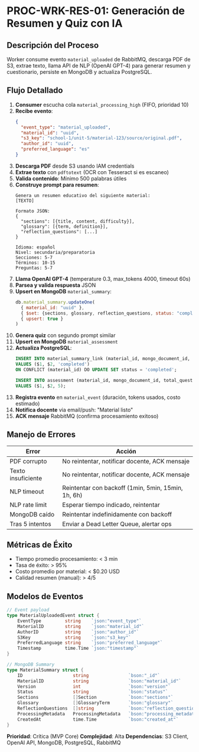 # PROC-WRK-RES-01: Generación de Resumen y Quiz con IA

## Descripción del Proceso
Worker consume evento `material_uploaded` de RabbitMQ, descarga PDF de S3, extrae texto, llama API de NLP (OpenAI GPT-4) para generar resumen y cuestionario, persiste en MongoDB y actualiza PostgreSQL.

## Flujo Detallado
1. **Consumer** escucha cola `material_processing_high` (FIFO, prioridad 10)
2. **Recibe evento**:
   ```json
   {
     "event_type": "material_uploaded",
     "material_id": "uuid",
     "s3_key": "school-1/unit-5/material-123/source/original.pdf",
     "author_id": "uuid",
     "preferred_language": "es"
   }
   ```
3. **Descarga PDF** desde S3 usando IAM credentials
4. **Extrae texto** con `pdftotext` (OCR con Tesseract si es escaneo)
5. **Valida contenido**: Mínimo 500 palabras útiles
6. **Construye prompt para resumen**:
   ```
   Genera un resumen educativo del siguiente material:
   [TEXTO]

   Formato JSON:
   {
     "sections": [{title, content, difficulty}],
     "glossary": [{term, definition}],
     "reflection_questions": [...]
   }

   Idioma: español
   Nivel: secundaria/preparatoria
   Secciones: 5-7
   Términos: 10-15
   Preguntas: 5-7
   ```
7. **Llama OpenAI GPT-4** (temperature 0.3, max_tokens 4000, timeout 60s)
8. **Parsea y valida respuesta** JSON
9. **Upsert en MongoDB** `material_summary`:
   ```javascript
   db.material_summary.updateOne(
     { material_id: "uuid" },
     { $set: {sections, glossary, reflection_questions, status: "completed", ...} },
     { upsert: true }
   )
   ```
10. **Genera quiz** con segundo prompt similar
11. **Upsert en MongoDB** `material_assessment`
12. **Actualiza PostgreSQL**:
    ```sql
    INSERT INTO material_summary_link (material_id, mongo_document_id, status)
    VALUES ($1, $2, 'completed')
    ON CONFLICT (material_id) DO UPDATE SET status = 'completed';

    INSERT INTO assessment (material_id, mongo_document_id, total_questions)
    VALUES ($1, $2, 5);
    ```
13. **Registra evento** en `material_event` (duración, tokens usados, costo estimado)
14. **Notifica docente** via email/push: "Material listo"
15. **ACK mensaje** RabbitMQ (confirma procesamiento exitoso)

## Manejo de Errores
| Error | Acción |
|-------|--------|
| PDF corrupto | No reintentar, notificar docente, ACK mensaje |
| Texto insuficiente | No reintentar, notificar docente, ACK mensaje |
| NLP timeout | Reintentar con backoff (1min, 5min, 15min, 1h, 6h) |
| NLP rate limit | Esperar tiempo indicado, reintentar |
| MongoDB caído | Reintentar indefinidamente con backoff |
| Tras 5 intentos | Enviar a Dead Letter Queue, alertar ops |

## Métricas de Éxito
- Tiempo promedio procesamiento: < 3 min
- Tasa de éxito: > 95%
- Costo promedio por material: < $0.20 USD
- Calidad resumen (manual): > 4/5

## Modelos de Eventos
```go
// Event payload
type MaterialUploadedEvent struct {
    EventType         string    `json:"event_type"`
    MaterialID        string    `json:"material_id"`
    AuthorID          string    `json:"author_id"`
    S3Key             string    `json:"s3_key"`
    PreferredLanguage string    `json:"preferred_language"`
    Timestamp         time.Time `json:"timestamp"`
}

// MongoDB Summary
type MaterialSummary struct {
    ID                   string               `bson:"_id"`
    MaterialID           string               `bson:"material_id"`
    Version              int                  `bson:"version"`
    Status               string               `bson:"status"`
    Sections             []Section            `bson:"sections"`
    Glossary             []GlossaryTerm       `bson:"glossary"`
    ReflectionQuestions  []string             `bson:"reflection_questions"`
    ProcessingMetadata   ProcessingMetadata   `bson:"processing_metadata"`
    CreatedAt            time.Time            `bson:"created_at"`
}
```

**Prioridad**: Crítica (MVP Core)
**Complejidad**: Alta
**Dependencias**: S3 Client, OpenAI API, MongoDB, PostgreSQL, RabbitMQ

